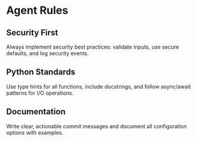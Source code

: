 # Agent Rules

## Security First
Always implement security best practices: validate inputs, use secure defaults, and log security events.

## Python Standards  
Use type hints for all functions, include docstrings, and follow async/await patterns for I/O operations.

## Documentation
Write clear, actionable commit messages and document all configuration options with examples.